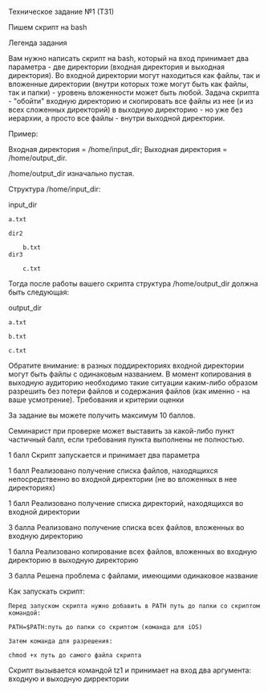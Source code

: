 Техническое задание №1 (ТЗ1)

Пишем скрипт на bash

Легенда задания

Вам нужно написать скрипт на bash, который на вход принимает два параметра - две директории (входная директория и выходная директория). Во входной директории могут находиться как файлы, так и вложенные директории (внутри которых тоже могут быть как файлы, так и папки) - уровень вложенности может быть любой. Задача скрипта - "обойти" входную директорию и скопировать все файлы из нее (и из всех сложенных директорий) в выходную директорию - но уже без иерархии, а просто все файлы - внутри выходной директории.

Пример:

Входная директория = /home/input_dir; Выходная директория = /home/output_dir.

/home/output_dir изначально пустая.

Структура /home/input_dir:

input_dir

	a.txt
 
	dir2
 
		b.txt
	dir3
 
		c.txt
  
Тогда после работы вашего скрипта структура /home/output_dir должна быть следующая:

output_dir

	a.txt
 
	b.txt
 
	c.txt
 
Обратите внимание: в разных поддиректориях входной директории могут быть файлы с одинаковым названием. В момент копирования в выходную аудиторию необходимо такие ситуации каким-либо образом разрешить без потери файлов и содержания файлов (как именно - на ваше усмотрение).
Требования и критерии оценки

За задание вы можете получить максимум 10 баллов.

Семинарист при проверке может выставить за какой-либо пункт частичный балл, если требования пункта выполнены не полностью.

1 балл Скрипт запускается и принимает два параметра

1 балл Реализовано получение списка файлов, находящихся непосредственно во входной директории (не во вложенных в нее директориях)

1 балл Реализовано получение списка директорий, находящихся во входной директории

3 балла Реализовано получение списка всех файлов, вложенных во входную директорию

1 балла Реализовано копирование всех файлов, вложенных во входную директорию в выходную директорию

3 балла Решена проблема с файлами, имеющими одинаковое название

Как запускать скрипт:

	Перед запуском скрипта нужно добавить в PATH путь до папки со скриптом командой:
 
	PATH=$PATH:путь до папки со скриптом (команда для iOS)
 
	Затем команда для разрешения:
 
	chmod +x путь до самого файла скрипта
 
Скрипт вызывается командой tz1 и принимает на вход два аргумента: входную и выходную дирректории
